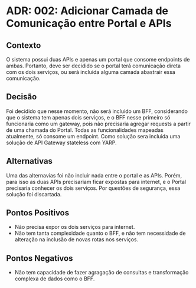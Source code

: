 # ADR: 002: Adicionar Camada de Comunicação entre Portal e APIs

## Contexto

O sistema possui duas APIs e apenas um portal que consome endpoints de ambas. Portanto, deve ser decidido se o portal terá comunicação direta com os dois serviços, ou será incluida alguma camada abastrair essa comunicação.

## Decisão

Foi decidido que nesse momento, não será incluido um BFF, considerando que o sistema tem apenas dois serviços, e o BFF nesse primeiro só funcionaria como um gateway, pois não precisaria agregar requests a partir de uma chamada do Portal. Todas as funcionalidades mapeadas atualmente, só consome um endpoint. Como solução sera incluida uma solução de API Gateway stateless com YARP.

## Alternativas

Uma das alternavias foi não incluir nada entre o portal e as APIs. Porém, para isso as duas APIs precisariam ficar expostas para internet, e o Portal precisaria conhecer os dois serviços. Por questões de segurança, essa solução foi discartada.


## Pontos Positivos

- Não precisa expor os dois serviços para internet.
- Não tem tanta complexidade quanto o BFF, e não tem necessidade de alteração na inclusão de novas rotas nos serviços.

## Pontos Negativos

- Não tem capacidade de fazer agragação de consultas e transformação complexa de dados como o BFF.

